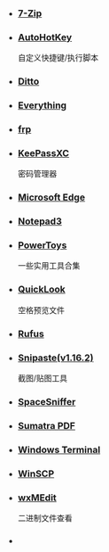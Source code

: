 - ### [7-Zip](https://www.7-zip.org/)
- ### [AutoHotKey](https://www.autohotkey.com/)

  自定义快捷键/执行脚本

- ### [Ditto](https://ditto-cp.sourceforge.io/)
- ### [Everything](https://www.voidtools.com/zh-cn/)
- ### [frp](https://github.com/fatedier/frp/)
- ### [KeePassXC](https://github.com/keepassxreboot/keepassxc/)

  密码管理器

- ### [Microsoft Edge](https://www.microsoft.com/zh-cn/edge/)
- ### [Notepad3](https://github.com/rizonesoft/Notepad3/)
- ### [PowerToys](https://github.com/microsoft/PowerToys/)

  一些实用工具合集

- ### [QuickLook](https://github.com/QL-Win/QuickLook/)

  空格预览文件

- ### [Rufus](https://github.com/pbatard/rufus/)
- ### [Snipaste(v1.16.2)](https://zh.snipaste.com/)

  截图/贴图工具

- ### [SpaceSniffer](http://www.uderzo.it/main_products/space_sniffer/)
- ### [Sumatra PDF](https://github.com/sumatrapdfreader/sumatrapdf/)
- ### [Windows Terminal](https://github.com/microsoft/terminal/)
- ### [WinSCP](https://winscp.net/eng/download.php/)
- ### [wxMEdit](https://github.com/wxMEdit/wxMEdit/)

  二进制文件查看

- ### [](/)
